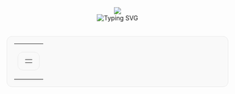<div align="center">
  <img src="https://capsule-render.vercel.app/api?type=transparent&fontColor=ffffff&text=H7yang0&height=200&desc=Crafting%20Tools%20Beyond%20Vision&descAlignY=70&descAlign=65&animation=fadeIn" />
</div>

<div align="center">
  <img src="https://readme-typing-svg.demolab.com?font=Fira+Code&size=22&pause=1000&color=1ED0F7&vCenter=true&multiline=true&width=435&height=60&lines=iOS+%2F+macOS+Reverse+Engineer;Lover+of+Vision+UI+and+Native+Design" alt="Typing SVG" />
</div>

<br/>

<table align="center" width="80%" style="border:1px solid #eaeaea;border-radius:12px;padding:16px;background:#f9f9f9;">
<tr><td>

<table align="center" width="80%" style="border:1px solid #eaeaea;border-radius:12px;padding:16px;background:#f9f9f9;">
<tr><td align="center">

</td></tr>
</table>
